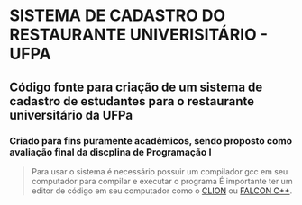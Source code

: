 # SISTEMA DE CADASTRO DO RESTAURANTE UNIVERISITÁRIO - UFPA

## Código fonte para criação de um sistema de cadastro de estudantes para o restaurante universitário da UFPa
### Criado para fins puramente acadêmicos, sendo proposto como avaliação final da discplina de Programação I

>Para usar o sistema é necessário possuir um compilador gcc em seu computador para compilar e executar o programa
> É importante ter um editor de código em seu computador como o [CLION](https://www.jetbrains.com/clion/download/) ou [FALCON C++](https://sourceforge.net/projects/falconcpp/).


